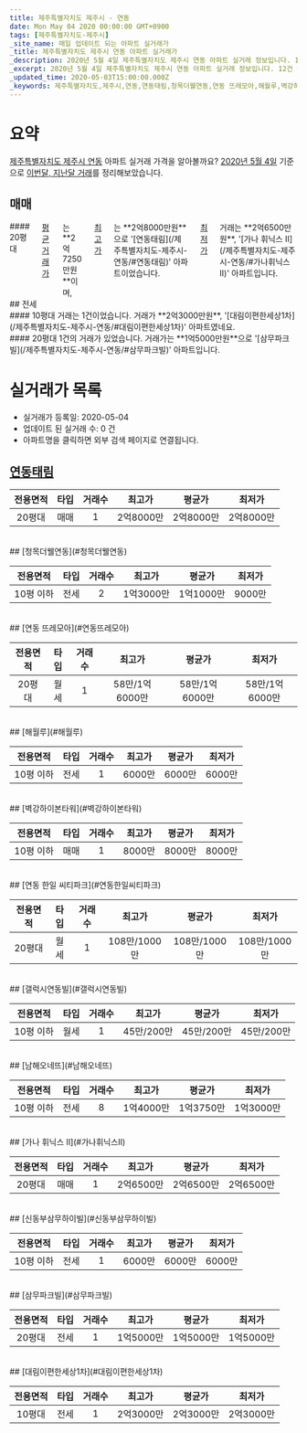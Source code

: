 ```yaml
---
title: 제주특별자치도 제주시 - 연동
date: Mon May 04 2020 00:00:00 GMT+0900
tags: [제주특별자치도-제주시]
_site_name: 매일 업데이트 되는 아파트 실거래가
_title: 제주특별자치도 제주시 연동 아파트 실거래가
_description: 2020년 5월 4일 제주특별자치도 제주시 연동 아파트 실거래 정보입니다. 12건 아파트 정보가 있습니다.
_excerpt: 2020년 5월 4일 제주특별자치도 제주시 연동 아파트 실거래 정보입니다. 12건 아파트 정보가 있습니다.
_updated_time: 2020-05-03T15:00:00.000Z
_keywords: 제주특별자치도,제주시,연동,연동태림,청목더웰연동,연동 뜨레모아,해월루,벽강하이본타워,연동 한일 씨티파크,갤럭시연동빌,남해오네뜨,가나 휘닉스 Ⅱ,신동부삼무하이빌,삼무파크빌,대림이편한세상1차
---
```





# 요약
<ins>제주특별자치도 제주시 연동</ins> 아파트 실거래 가격을 알아볼까요? <ins>2020년 5월 4일</ins> 기준으로 <ins>이번달, 지난달 거래</ins>를 정리해보았습니다.

## 매매
<div class="container">
<div class="twelve columns" markdown="1">
#### 20평대
<ins>평균 거래가</ins>는 **2억7250만원**이며, <ins>최고가</ins>는 **2억8000만원**으로 '[연동태림](/제주특별자치도-제주시-연동/#연동태림)' 아파트이었습니다. <ins>최저가</ins> 거래는 **2억6500만원**, '[가나 휘닉스 Ⅱ](/제주특별자치도-제주시-연동/#가나휘닉스Ⅱ)' 아파트입니다.
</div>
</div>
## 전세
<div class="container">
<div class="six columns" markdown="1">
#### 10평대
거래는 1건이었습니다. 거래가 **2억3000만원**, '[대림이편한세상1차](/제주특별자치도-제주시-연동/#대림이편한세상1차)' 아파트였네요.
</div>
<div class="six columns" markdown="1">
#### 20평대
1건의 거래가 있었습니다. 거래가는 **1억5000만원**으로 '[삼무파크빌](/제주특별자치도-제주시-연동/#삼무파크빌)' 아파트입니다.
</div>
</div>



# 실거래가 목록
- 실거래가 등록일: 2020-05-04
- 업데이트 된 실거래 수: 0 건
- 아파트명을 클릭하면 외부 검색 페이지로 연결됩니다.

## [연동태림](#연동태림)

|전용면적|타입|거래수|최고가|평균가|최저가|
|:---:|:---:|:---:|:---:|:---:|:---:|
|20평대|<span class="deal-type-1">매매</span>|1|2억8000만|2억8000만|2억8000만|

<br/>
## [청목더웰연동](#청목더웰연동)

|전용면적|타입|거래수|최고가|평균가|최저가|
|:---:|:---:|:---:|:---:|:---:|:---:|
|10평 이하|<span class="deal-type-2">전세</span>|2|1억3000만|1억1000만|9000만|

<br/>
## [연동 뜨레모아](#연동뜨레모아)

|전용면적|타입|거래수|최고가|평균가|최저가|
|:---:|:---:|:---:|:---:|:---:|:---:|
|20평대|<span class="deal-type-3">월세</span>|1|58만/1억6000만|58만/1억6000만|58만/1억6000만|

<br/>
## [해월루](#해월루)

|전용면적|타입|거래수|최고가|평균가|최저가|
|:---:|:---:|:---:|:---:|:---:|:---:|
|10평 이하|<span class="deal-type-2">전세</span>|1|6000만|6000만|6000만|

<br/>
## [벽강하이본타워](#벽강하이본타워)

|전용면적|타입|거래수|최고가|평균가|최저가|
|:---:|:---:|:---:|:---:|:---:|:---:|
|10평 이하|<span class="deal-type-1">매매</span>|1|8000만|8000만|8000만|

<br/>
## [연동 한일 씨티파크](#연동한일씨티파크)

|전용면적|타입|거래수|최고가|평균가|최저가|
|:---:|:---:|:---:|:---:|:---:|:---:|
|20평대|<span class="deal-type-3">월세</span>|1|108만/1000만|108만/1000만|108만/1000만|

<br/>
## [갤럭시연동빌](#갤럭시연동빌)

|전용면적|타입|거래수|최고가|평균가|최저가|
|:---:|:---:|:---:|:---:|:---:|:---:|
|10평 이하|<span class="deal-type-3">월세</span>|1|45만/200만|45만/200만|45만/200만|

<br/>
## [남해오네뜨](#남해오네뜨)

|전용면적|타입|거래수|최고가|평균가|최저가|
|:---:|:---:|:---:|:---:|:---:|:---:|
|10평 이하|<span class="deal-type-2">전세</span>|8|1억4000만|1억3750만|1억3000만|

<br/>
## [가나 휘닉스 Ⅱ](#가나휘닉스Ⅱ)

|전용면적|타입|거래수|최고가|평균가|최저가|
|:---:|:---:|:---:|:---:|:---:|:---:|
|20평대|<span class="deal-type-1">매매</span>|1|2억6500만|2억6500만|2억6500만|

<br/>
## [신동부삼무하이빌](#신동부삼무하이빌)

|전용면적|타입|거래수|최고가|평균가|최저가|
|:---:|:---:|:---:|:---:|:---:|:---:|
|10평 이하|<span class="deal-type-2">전세</span>|1|6000만|6000만|6000만|

<br/>
## [삼무파크빌](#삼무파크빌)

|전용면적|타입|거래수|최고가|평균가|최저가|
|:---:|:---:|:---:|:---:|:---:|:---:|
|20평대|<span class="deal-type-2">전세</span>|1|1억5000만|1억5000만|1억5000만|

<br/>
## [대림이편한세상1차](#대림이편한세상1차)

|전용면적|타입|거래수|최고가|평균가|최저가|
|:---:|:---:|:---:|:---:|:---:|:---:|
|10평대|<span class="deal-type-2">전세</span>|1|2억3000만|2억3000만|2억3000만|

<br/>



